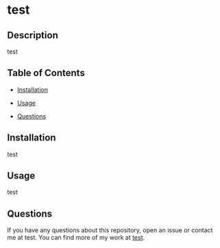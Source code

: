 # test

## Description

test

## Table of Contents

* [Installation](#installation)

* [Usage](#usage)

* [Questions](#questions)

## Installation 

test

## Usage

test

## Questions

If you have any questions about this repository, open an issue or contact me at test. You can find more of my work at [test](https://github.com/test).
